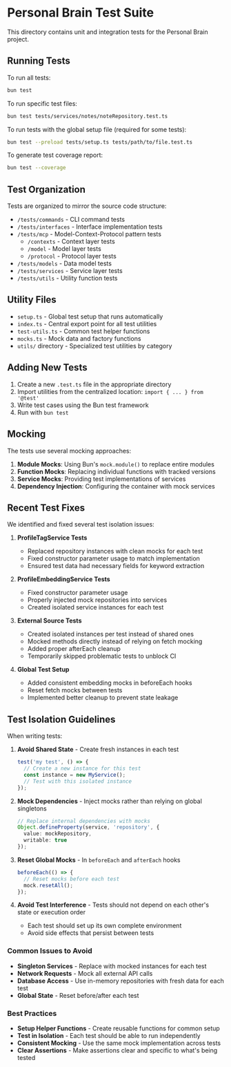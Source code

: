 # Personal Brain Test Suite

This directory contains unit and integration tests for the Personal Brain project.

## Running Tests

To run all tests:

```bash
bun test
```

To run specific test files:

```bash
bun test tests/services/notes/noteRepository.test.ts
```

To run tests with the global setup file (required for some tests):

```bash
bun test --preload tests/setup.ts tests/path/to/file.test.ts
```

To generate test coverage report:

```bash
bun test --coverage
```

## Test Organization

Tests are organized to mirror the source code structure:

- `/tests/commands` - CLI command tests
- `/tests/interfaces` - Interface implementation tests
- `/tests/mcp` - Model-Context-Protocol pattern tests
  - `/contexts` - Context layer tests
  - `/model` - Model layer tests
  - `/protocol` - Protocol layer tests
- `/tests/models` - Data model tests
- `/tests/services` - Service layer tests
- `/tests/utils` - Utility function tests

## Utility Files

- `setup.ts` - Global test setup that runs automatically
- `index.ts` - Central export point for all test utilities
- `test-utils.ts` - Common test helper functions
- `mocks.ts` - Mock data and factory functions
- `utils/` directory - Specialized test utilities by category

## Adding New Tests

1. Create a new `.test.ts` file in the appropriate directory
2. Import utilities from the centralized location: `import { ... } from '@test'`
3. Write test cases using the Bun test framework
4. Run with `bun test`

## Mocking

The tests use several mocking approaches:

1. **Module Mocks**: Using Bun's `mock.module()` to replace entire modules
2. **Function Mocks**: Replacing individual functions with tracked versions
3. **Service Mocks**: Providing test implementations of services
4. **Dependency Injection**: Configuring the container with mock services

## Recent Test Fixes

We identified and fixed several test isolation issues:

1. **ProfileTagService Tests**
   - Replaced repository instances with clean mocks for each test
   - Fixed constructor parameter usage to match implementation
   - Ensured test data had necessary fields for keyword extraction

2. **ProfileEmbeddingService Tests**
   - Fixed constructor parameter usage
   - Properly injected mock repositories into services
   - Created isolated service instances for each test

3. **External Source Tests**
   - Created isolated instances per test instead of shared ones
   - Mocked methods directly instead of relying on fetch mocking
   - Added proper afterEach cleanup
   - Temporarily skipped problematic tests to unblock CI

4. **Global Test Setup**
   - Added consistent embedding mocks in beforeEach hooks
   - Reset fetch mocks between tests
   - Implemented better cleanup to prevent state leakage

## Test Isolation Guidelines

When writing tests:

1. **Avoid Shared State** - Create fresh instances in each test
   ```typescript
   test('my test', () => {
     // Create a new instance for this test
     const instance = new MyService();
     // Test with this isolated instance
   });
   ```

2. **Mock Dependencies** - Inject mocks rather than relying on global singletons
   ```typescript
   // Replace internal dependencies with mocks
   Object.defineProperty(service, 'repository', {
     value: mockRepository,
     writable: true
   });
   ```

3. **Reset Global Mocks** - In `beforeEach` and `afterEach` hooks
   ```typescript
   beforeEach(() => {
     // Reset mocks before each test
     mock.resetAll();
   });
   ```

4. **Avoid Test Interference** - Tests should not depend on each other's state or execution order
   - Each test should set up its own complete environment
   - Avoid side effects that persist between tests

### Common Issues to Avoid

- **Singleton Services** - Replace with mocked instances for each test
- **Network Requests** - Mock all external API calls
- **Database Access** - Use in-memory repositories with fresh data for each test
- **Global State** - Reset before/after each test

### Best Practices

- **Setup Helper Functions** - Create reusable functions for common setup
- **Test in Isolation** - Each test should be able to run independently
- **Consistent Mocking** - Use the same mock implementation across tests
- **Clear Assertions** - Make assertions clear and specific to what's being tested